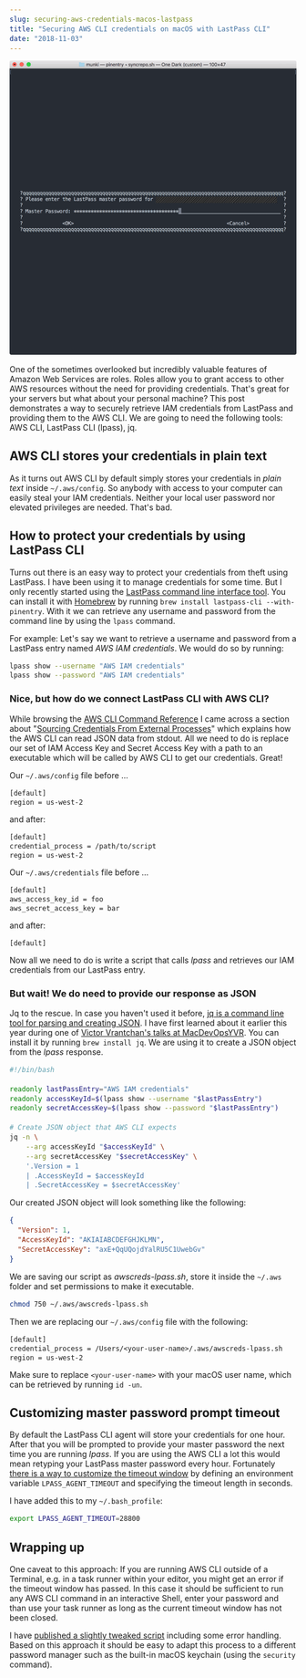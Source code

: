 ```yaml
---
slug: securing-aws-credentials-macos-lastpass
title: "Securing AWS CLI credentials on macOS with LastPass CLI"
date: "2018-11-03"
---
```


![LastPass CLI password prompt](./lpass_prompt.png)

One of the sometimes overlooked but incredibly valuable features of Amazon Web Services are roles. Roles allow you to grant access to other AWS resources without the need for providing credentials. That's great for your servers but what about your personal machine? This post demonstrates a way to securely retrieve IAM credentials from LastPass and providing them to the AWS CLI. We are going to need the following tools: AWS CLI, LastPass CLI (lpass), jq.

## AWS CLI stores your credentials in plain text

As it turns out AWS CLI by default simply stores your credentials in _plain text_ inside `~/.aws/config`. So anybody with access to your computer can easily steal your IAM credentials. Neither your local user password nor elevated privileges are needed. That's bad.

## How to protect your credentials by using LastPass CLI

Turns out there is an easy way to protect your credentials from theft using LastPass. I have been using it to manage credentials for some time. But I only recently started using the [LastPass command line interface tool](https://github.com/lastpass/lastpass-cli). You can install it with [Homebrew](https://brew.sh/) by running `brew install lastpass-cli --with-pinentry`. With it we can retrieve any username and password from the command line by using the `lpass` command.

For example: Let's say we want to retrieve a username and password from a LastPass entry named _AWS IAM credentials_. We would do so by running:

```bash
lpass show --username "AWS IAM credentials"
lpass show --password "AWS IAM credentials"
```

### Nice, but how do we connect LastPass CLI with AWS CLI?

While browsing the [AWS CLI Command Reference](https://docs.aws.amazon.com/cli/latest/topic/config-vars.html) I came across a section about "[Sourcing Credentials From External Processes](https://docs.aws.amazon.com/cli/latest/topic/config-vars.html#sourcing-credentials-from-external-processes)" which explains how the AWS CLI can read JSON data from stdout. All we need to do is replace our set of IAM Access Key and Secret Access Key with a path to an executable which will be called by AWS CLI to get our credentials. Great!

Our `~/.aws/config` file before …

```properties
[default]
region = us-west-2
```

and after:

```properties
[default]
credential_process = /path/to/script
region = us-west-2
```

Our `~/.aws/credentials` file before …

```properties
[default]
aws_access_key_id = foo
aws_secret_access_key = bar
```

and after:

```properties
[default]
```

Now all we need to do is write a script that calls _lpass_ and retrieves our IAM credentials from our LastPass entry.

### But wait! We do need to provide our response as JSON

Jq to the rescue. In case you haven't used it before, [jq is a command line tool for parsing and creating JSON](https://stedolan.github.io/jq/). I have first learned about it earlier this year during one of [Victor Vrantchan's talks at MacDevOpsYVR](https://www.youtube.com/watch?v=RAmc2RC4llI&feature=youtu.be&t=1381). You can install it by running `brew install jq`. We are using it to create a JSON object from the _lpass_ response.

```bash
#!/bin/bash

readonly lastPassEntry="AWS IAM credentials"
readonly accessKeyId=$(lpass show --username "$lastPassEntry")
readonly secretAccessKey=$(lpass show --password "$lastPassEntry")

# Create JSON object that AWS CLI expects
jq -n \
    --arg accessKeyId "$accessKeyId" \
    --arg secretAccessKey "$secretAccessKey" \
    '.Version = 1
    | .AccessKeyId = $accessKeyId
    | .SecretAccessKey = $secretAccessKey'
```

Our created JSON object will look something like the following:

```json
{
  "Version": 1,
  "AccessKeyId": "AKIAIABCDEFGHJKLMN",
  "SecretAccessKey": "axE+QqUQojdYalRU5C1UwebGv"
}
```

We are saving our script as _awscreds-lpass.sh_, store it inside the `~/.aws` folder and set permissions to make it executable.

```bash
chmod 750 ~/.aws/awscreds-lpass.sh
```

Then we are replacing our `~/.aws/config` file with the following:

```properties
[default]
credential_process = /Users/<your-user-name>/.aws/awscreds-lpass.sh
region = us-west-2
```

Make sure to replace `<your-user-name>` with your macOS user name, which can be retrieved by running `id -un`.

## Customizing master password prompt timeout

By default the LastPass CLI agent will store your credentials for one hour. After that you will be prompted to provide your master password the next time you are running _lpass_. If you are using the AWS CLI a lot this would mean retyping your LastPass master password every hour. Fortunately [there is a way to customize the timeout window](https://lastpass.github.io/lastpass-cli/lpass.1.html) by defining an environment variable `LPASS_AGENT_TIMEOUT` and specifying the timeout length in seconds.

I have added this to my `~/.bash_profile`:

```bash
export LPASS_AGENT_TIMEOUT=28800
```

## Wrapping up

One caveat to this approach: If you are running AWS CLI outside of a Terminal, e.g. in a task runner within your editor, you might get an error if the timeout window has passed. In this case it should be sufficient to run any AWS CLI command in an interactive Shell, enter your password and than use your task runner as long as the current timeout window has not been closed.

I have [published a slightly tweaked script](https://gist.github.com/paulgalow/109bdc118ec6d884b0f7d5d152920fd5) including some error handling. Based on this approach it should be easy to adapt this process to a different password manager such as the built-in macOS keychain (using the `security` command).
